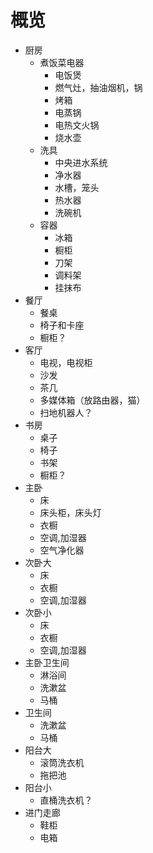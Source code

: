 # 概览
* 厨房
  * 煮饭菜电器
    * 电饭煲
    * 燃气灶，抽油烟机，锅
    * 烤箱
    * 电蒸锅
    * 电热文火锅
    * 烧水壶
  * 洗具
    * 中央进水系统
    * 净水器
    * 水槽，笼头
    * 热水器
    * 洗碗机
  * 容器
    * 冰箱
    * 橱柜
    * 刀架
    * 调料架
    * 挂抹布
* 餐厅
  * 餐桌
  * 椅子和卡座
  * 橱柜？
* 客厅
  * 电视，电视柜
  * 沙发
  * 茶几
  * 多媒体箱（放路由器，猫）
  * 扫地机器人？
* 书房
  * 桌子
  * 椅子
  * 书架
  * 橱柜？
* 主卧
  * 床
  * 床头柜，床头灯
  * 衣橱
  * 空调,加湿器
  * 空气净化器
* 次卧大
  * 床
  * 衣橱
  * 空调,加湿器
* 次卧小
  * 床
  * 衣橱
  * 空调,加湿器
* 主卧卫生间
  * 淋浴间
  * 洗漱盆
  * 马桶
* 卫生间 
  * 洗漱盆
  * 马桶
* 阳台大
  * 滚筒洗衣机
  * 拖把池
* 阳台小
  * 直桶洗衣机？
* 进门走廊
  * 鞋柜
  * 电箱